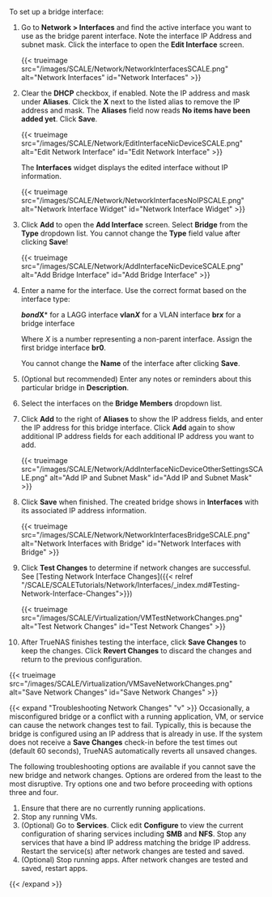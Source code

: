 &NewLine;

To set up a bridge interface:

1. Go to **Network > Interfaces** and find the active interface you want to use as the bridge parent interface.
   Note the interface IP Address and subnet mask.
   Click the interface to open the **Edit Interface** screen.

   {{< trueimage src="/images/SCALE/Network/NetworkInterfacesSCALE.png" alt="Network Interfaces" id="Network Interfaces" >}}

2. Clear the **DHCP** checkbox, if enabled.
   Note the IP address and mask under **Aliases**.
   Click the **X** next to the listed alias to remove the IP address and mask.
   The **Aliases** field now reads **No items have been added yet**.
   Click **Save**.

   {{< trueimage src="/images/SCALE/Network/EditInterfaceNicDeviceSCALE.png" alt="Edit Network Interface" id="Edit Network Interface" >}}

   The **Interfaces** widget displays the edited interface without IP information.

   {{< trueimage src="/images/SCALE/Network/NetworkInterfacesNoIPSCALE.png" alt="Network Interface Widget" id="Network Interface Widget" >}}

3. Click **Add** to open the **Add Interface** screen.
   Select **Bridge** from the **Type** dropdown list.
   You cannot change the **Type** field value after clicking **Save**!

   {{< trueimage src="/images/SCALE/Network/AddInterfaceNicDeviceSCALE.png" alt="Add Bridge Interface" id="Add Bridge Interface" >}}

4. Enter a name for the interface.
   Use the correct format based on the interface type:

   ***bond*X*** for a LAGG interface
   **vlan*X*** for a VLAN interface
   **br*x*** for a bridge interface

   Where *X* is a number representing a non-parent interface.
   Assign the first bridge interface **br0**.

   You cannot change the **Name** of the interface after clicking **Save**.

5. (Optional but recommended) Enter any notes or reminders about this particular bridge in **Description**.

6. Select the interfaces on the **Bridge Members** dropdown list.

7. Click **Add** to the right of **Aliases** to show the IP address fields, and enter the IP address for this bridge interface.
   Click **Add** again to show additional IP address fields for each additional IP address you want to add.

   {{< trueimage src="/images/SCALE/Network/AddInterfaceNicDeviceOtherSettingsSCALE.png" alt="Add IP and Subnet Mask" id="Add IP and Subnet Mask" >}}

8. Click **Save** when finished. The created bridge shows in **Interfaces** with its associated IP address information.

   {{< trueimage src="/images/SCALE/Network/NetworkInterfacesBridgeSCALE.png" alt="Network Interfaces with Bridge" id="Network Interfaces with Bridge" >}}

9. Click **Test Changes** to determine if network changes are successful.
   See [Testing Network Interface Changes]({{< relref "/SCALE/SCALETutorials/Network/Interfaces/_index.md#Testing-Network-Interface-Changes">}})

   {{< trueimage src="/images/SCALE/Virtualization/VMTestNetworkChanges.png" alt="Test Network Changes" id="Test Network Changes" >}}

10. After TrueNAS finishes testing the interface, click **Save Changes** to keep the changes.
   Click **Revert Changes** to discard the changes and return to the previous configuration.

{{< trueimage src="/images/SCALE/Virtualization/VMSaveNetworkChanges.png" alt="Save Network Changes" id="Save Network Changes" >}}

{{< expand "Troubleshooting Network Changes" "v" >}}
Occasionally, a misconfigured bridge or a conflict with a running application, VM, or service can cause the network changes test to fail.
Typically, this is because the bridge is configured using an IP address that is already in use.
If the system does not receive a **Save Changes** check-in before the test times out (default 60 seconds), TrueNAS automatically reverts all unsaved changes.

The following troubleshooting options are available if you cannot save the new bridge and network changes.
Options are ordered from the least to the most disruptive.
Try options one and two before proceeding with options three and four.

  1. Ensure that there are no currently running applications.
  2. Stop any running VMs.
  3. (Optional) Go to **Services**.
     Click <span class="material-icons">edit</span> **Configure** to view the current configuration of sharing services including **SMB** and **NFS**.
     Stop any services that have a bind IP address matching the bridge IP address.
     Restart the service(s) after network changes are tested and saved.
  4. (Optional) Stop running apps.
     After network changes are tested and saved, restart apps.

{{< /expand >}}
